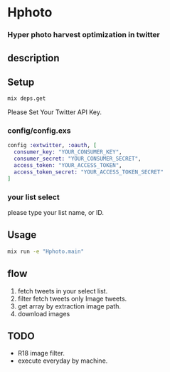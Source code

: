 # Hphoto

### Hyper photo harvest optimization in twitter 

## description


## Setup

```zsh
mix deps.get
```

Please Set Your Twitter API Key.

### config/config.exs

```elixir
config :extwitter, :oauth, [
  consumer_key: "YOUR_CONSUMER_KEY",
  consumer_secret: "YOUR_CONSUMER_SECRET",
  access_token: "YOUR_ACCESS_TOKEN",
  access_token_secret: "YOUR_ACCESS_TOKEN_SECRET"
]
```

### your list select

please type your list name, or ID.

## Usage

```zsh
mix run -e "Hphoto.main"
```

## flow

1. fetch tweets in your select list.
2. filter fetch tweets only Image tweets. 
3. get array by extraction image path.
4. download images

## TODO

- R18 image filter.
- execute everyday by machine.